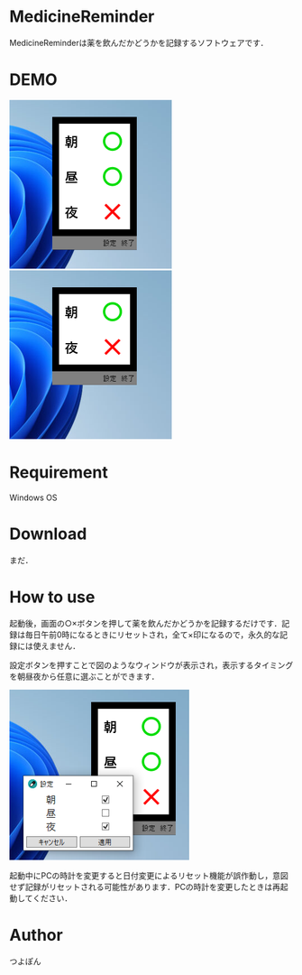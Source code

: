 # MedicineReminder

MedicineReminderは薬を飲んだかどうかを記録するソフトウェアです．

# DEMO
![動作時のスクリーンショット1](./img/1.png "動作の様子1")
![動作時のスクリーンショット2](./img/2.png "動作の様子2")

# Requirement
Windows OS

# Download
まだ．

# How to use
起動後，画面の○×ボタンを押して薬を飲んだかどうかを記録するだけです．記録は毎日午前0時になるときにリセットされ，全て×印になるので，永久的な記録には使えません．

設定ボタンを押すことで図のようなウィンドウが表示され，表示するタイミングを朝昼夜から任意に選ぶことができます．

![使用方法](img/3.png "使用方法")

起動中にPCの時計を変更すると日付変更によるリセット機能が誤作動し，意図せず記録がリセットされる可能性があります．PCの時計を変更したときは再起動してください．

# Author
つよぽん